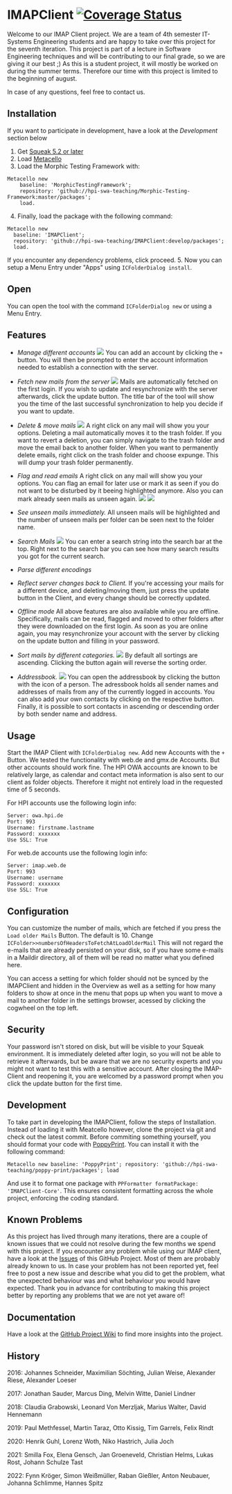 # IMAPClient [![Coverage Status](https://coveralls.io/repos/github/hpi-swa-teaching/IMAPClient/badge.svg?branch=develop)](https://coveralls.io/github/hpi-swa-teaching/IMAPClient?branch=develop)
 
Welcome to our IMAP Client project. We are a team of 4th semester IT-Systems Engineering students and are happy to take over this project for the seventh iteration.
This project is part of a lecture in Software Engineering techniques and will be contributing to our final grade, so we are giving it our best ;)
As this is a student project, it will mostly be worked on during the summer terms. Therefore our time with this project is limited to the beginning of august.

In case of any questions, feel free to contact us.
 
## Installation
If you want to participate in development, have a look at the *Development* section below
1. Get [Squeak 5.2 or later](http://www.squeak.org) 
2. Load [Metacello](https://github.com/metacello/metacello)
3. Load the Morphic Testing Framework with:
```
Metacello new
	baseline: 'MorphicTestingFramework';
	repository: 'github://hpi-swa-teaching/Morphic-Testing-Framework:master/packages';
	load.
```
4. Finally, load the package with the following command:
```
Metacello new
  baseline: 'IMAPClient';
  repository: 'github://hpi-swa-teaching/IMAPClient:develop/packages';
  load.
```
If you encounter any dependency problems, click proceed.
5. Now you can setup a Menu Entry under "Apps" using `ICFolderDialog install`.


## Open
You can open the tool with the command `ICFolderDialog new` or using a Menu Entry.

 
 ## Features
 - _Manage different accounts_
  ![](screenshots/addAccount.png)
  You can add an account by clicking the `+` button. You will then be prompted to enter the account information needed to establish a connection with the server.
  
 - _Fetch new mails from the server_
  ![](screenshots/updating.png)
  Mails are automatically fetched on the first login. If you wish to update and resynchronize with the server afterwards, click the update button. The title bar of the tool will show you the time of the last successful synchronization to help you decide if you want to update.
  
 - _Delete & move mails_
 ![](screenshots/move.png)
 A right click on any mail will show you your options. Deleting a mail automatically moves it to the trash folder. If you want to revert a deletion, you can simply navigate to the trash folder and move the email back to another folder.
 When you want to permanently delete emails, right click on the trash folder and choose expunge. This will dump your trash folder permanently.
 
 - _Flag and read emails_
  A right click on any mail will show you your options. You can flag an email for later use or mark it as seen if you do not want to be disturbed by it beeing highlighted anymore. Also you can mark already seen mails as unseen again.
  ![](screenshots/flag.png)
  ![](screenshots/unflag.png)
    
 - _See unseen mails immediately._ 
 All unseen mails will be highlighted and the number of unseen mails per folder can be seen next to the folder name.
 
 - _Search Mails_
  ![](screenshots/search.png)
  You can enter a search string into the search bar at the top. Right next to the search bar you can see how many search results you got for the current search.
 
 - _Parse different encodings_
 
 - _Reflect server changes back to Client._
 If you're accessing your mails for a different device, and deleting/moving them, just press the update button in the Client, and every change should be correctly updated.
 
 - _Offline mode_
  All above features are also available while you are offline. Specifically, mails can be read, flagged and moved to other folders after they were downloaded on the first login. As soon as you are online again, you may resynchronize your account with the server by clicking on the update button and filling in your password.
 
 - _Sort mails by different categories._ 
   ![](screenshots/sort.png)
 By default all sortings are ascending. Clicking the button again will reverse the sorting order.
 
 - _Addressbook._ 
   ![](screenshots/addressbook.png)
 You can open the addressbook by clicking the button with the icon of a person. The adressbook holds all sender names and addresses of mails from any of the currently logged in accounts. You can also add your own contacts by clicking on the respective button. Finally, it is possible to sort contacts in ascending or descending order by both sender name and address.

## Usage
Start the IMAP Client with `ICFolderDialog new`. Add new Accounts with the `+` Button. We tested the functionality with web.de and gmx.de Accounts. But other accounts should work fine.
The HPI OWA accounts are known to be relatively large, as calendar and contact meta information is also sent to our client as folder objects. Therefore it might not entirely load in the requested time of 5 seconds.

For HPI accounts use the following login info:
``` 
Server: owa.hpi.de
Port: 993
Username: firstname.lastname
Password: xxxxxxx
Use SSL: True
```
For web.de accounts use the following login info:
``` 
Server: imap.web.de
Port: 993
Username: username
Password: xxxxxxx
Use SSL: True
```

 ## Configuration
 You can customize the number of mails, which are fetched if you press the `Load older Mails` Button. The default is 10. Change `ICFolder>>numbersOfHeadersToFetchAtLoadOlderMail`
 This will not regard the e-mails that are already persisted on your disk, so if you have some e-mails in a Maildir directory, all of them will be read no matter what you defined here.
 
 You can access a setting for which folder should not be synced by the IMAPClient and hidden in the Overview as well as a setting for how many folders to show at once in the menu that pops up when you want to move a mail to another folder in the settings browser, acessed by clicking the cogwheel on the top left.


## Security
Your password isn't stored on disk, but will be visible to your Squeak environment. It is immediately deleted after login, so you will not be able to retrieve it afterwards, but be aware that we are no security experts and you might not want to test this with a sensitive account.
After closing the IMAP-Client and reopening it, you are welcomed by a password prompt when you click the update button for the first time.

## Development
To take part in developing the IMAPClient, follow the steps of Installation. Instead of loading it with Meatcello however, clone the project via git and check out the latest commit. Before commiting something yourself, you should format your code with [PoppyPrint](https://github.com/hpi-swa-teaching/poppy-print). You can install it with the following command:
```
Metacello new baseline: 'PoppyPrint'; repository: 'github://hpi-swa-teaching/poppy-print/packages'; load
```
And use it to format one package with `PPFormatter formatPackage: 'IMAPClient-Core'`.
This ensures consistent formatting across the whole project, enforcing the coding standard.

## Known Problems

As this project has lived through many iterations, there are a couple of known issues that we could not resolve during the few months we spend with this project. 
If you encounter any problem while using our IMAP client, have a look at the [Issues](https://github.com/hpi-swa-teaching/IMAPClient/issues) of this GitHub Project. Most of them are probably already known to us.
In case your problem has not been reported yet, feel free to post a new issue and describe what you did to get the problem, what the unexpected behaviour was and what behaviour you would have expected. 
Thank you in advance for contributing to making this project better by reporting any problems that we are not yet aware of!

## Documentation

Have a look at the [GitHub Project Wiki](https://github.com/hpi-swa-teaching/IMAPClient/wiki) to find more insights into the project.

## History
2016: Johannes Schneider, Maximilian Söchting, Julian Weise, Alexander Riese, Alexander Loeser

2017: Jonathan Sauder, Marcus Ding, Melvin Witte, Daniel Lindner

2018: Claudia Grabowski, Leonard Von Merzljak, Marius Walter, David Hennemann

2019: Paul Methfessel, Martin Taraz, Otto Kissig, Tim Garrels, Felix Rindt

2020: Henrik Guhl, Lorenz Woth, Niko Hastrich, Julia Joch

2021: Smilla Fox, Elena Gensch, Jan Groeneveld, Christian Helms, Lukas Rost, Johann Schulze Tast

2022: Fynn Kröger, Simon Weißmüller, Raban Gießler, Anton Neubauer, Johanna Schlimme, Hannes Spitz
